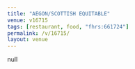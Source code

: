 ```yaml
---
title: "AEGON/SCOTTISH EQUITABLE"
venue: v16715
tags: [restaurant, food, "fhrs:661724"]
permalink: /v/16715/
layout: venue
---
```

null